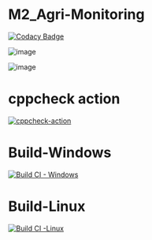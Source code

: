 # M2_Agri-Monitoring

[![Codacy Badge](https://app.codacy.com/project/badge/Grade/90acb4d41475490084ca0d36db4ae3d2)](https://www.codacy.com/gh/Nirmala1-2/M2_Agri-Monitoring/dashboard?utm_source=github.com&amp;utm_medium=referral&amp;utm_content=Nirmala1-2/M2_Agri-Monitoring&amp;utm_campaign=Badge_Grade)

![image](https://user-images.githubusercontent.com/101582230/164741415-b0adb212-676a-4c97-b856-6a61d6dbc66e.png)

![image](https://user-images.githubusercontent.com/101582230/164741698-63644816-3450-43f3-8cf3-2f1b4bf9d5ab.png)

# cppcheck action
[![cppcheck-action](https://github.com/Nirmala1-2/M2_Agri-Monitoring/actions/workflows/cppcheck-action.yml/badge.svg)](https://github.com/Nirmala1-2/M2_Agri-Monitoring/actions/workflows/cppcheck-action.yml)

# Build-Windows
[![Build CI - Windows](https://github.com/Nirmala1-2/M2_Agri-Monitoring/actions/workflows/Build_Windows.yml/badge.svg)](https://github.com/Nirmala1-2/M2_Agri-Monitoring/actions/workflows/Build_Windows.yml)

# Build-Linux
[![Build CI -Linux](https://github.com/Nirmala1-2/M2_Agri-Monitoring/actions/workflows/Build_Linux.yml/badge.svg)](https://github.com/Nirmala1-2/M2_Agri-Monitoring/actions/workflows/Build_Linux.yml)

